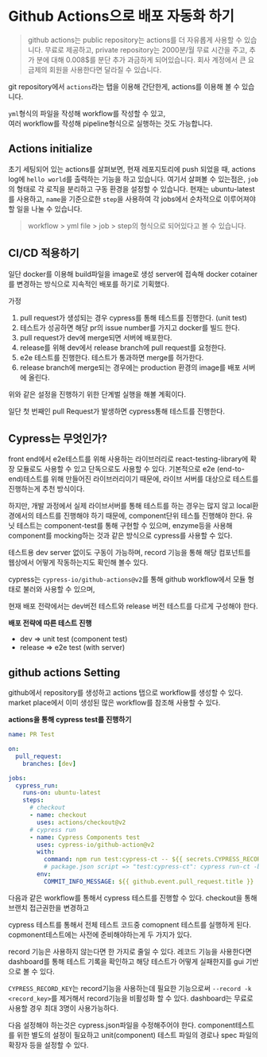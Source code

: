 # Github Actions으로 배포 자동화 하기

> github actions는 public repository는 actions를 더 자유롭게 사용할 수 있습니다. 무료로 제공하고, private repository는 2000분/월 무료 시간을 주고, 추가 분에 대해 0.008\$를 분단 추가 과금하게 되어있습니다. 회사 계정에서 큰 요금제의 회원을 사용한다면 달라질 수 있습니다.

git repository에서 `actions`라는 탭을 이용해 간단한게, actions를 이용해 볼 수 있습니다.

`yml`형식의 파일을 작성해 workflow를 작성할 수 있고,  
여러 workflow를 작성해 pipeline형식으로 실행하는 것도 가능합니다.

## Actions initialize

초기 세팅되어 있는 actions를 살펴보면, 현재 레포지토리에 push 되었을 때, actions log에 `hello world`를 출력하는 기능을 하고 있습니다.
여기서 살펴볼 수 있는점은, `job`의 형태로 각 로직을 분리하고 구동 환경을 설정할 수 있습니다. 현재는 ubuntu-latest를 사용하고, `name`을 기준으로한 `step`을 사용하여 각 jobs에서 순차적으로 이루어져야 할 일을 나눌 수 있습니다.

> workflow > yml file > job > step의 형식으로 되어있다고 볼 수 있습니다.

## CI/CD 적용하기

일단 docker를 이용해 build파일을 image로 생성 server에 접속해 docker cotainer를 변경하는 방식으로 지속적인 배포를 하기로 기획했다.

가정

1. pull request가 생성되는 경우 cypress를 통해 테스트를 진행한다. (unit test)
2. 테스트가 성공하면 해당 pr의 issue number를 가지고 docker를 빌드 한다.
3. pull request가 dev에 merge되면 서버에 배포한다.
4. release를 위해 dev에서 release branch에 pull request를 요청한다.
5. e2e 테스트를 진행한다. 테스트가 통과하면 merge를 허가한다.
6. release branch에 merge되는 경우에는 production 환경의 image를 배포 서버에 올린다.

위와 같은 설정을 진행하기 위한 단계벌 실행을 해볼 계획이다.

일단 첫 번째인 pull Request가 발생하면 cypress통해 테스트를 진행한다.

## Cypress는 무엇인가?

front end에서 e2e테스트를 위해 사용하는 라이브러리로 react-testing-library에 확장 모듈로도 사용할 수 있고 단독으로도 사용할 수 있다.
기본적으로 e2e (end-to-end)테스트를 위해 만들어진 라이브러리이기 때문에, 라이브 서버를 대상으로 테스트를 진행하는게 추천 방식이다.

하지만, 개발 과정에서 실제 라이브서버를 통해 테스트를 하는 경우는 많지 않고 local환경에서의 테스트를 진행해야 하기 때문에, component단위 테스틀 진행해야 한다.
유닛 테스트는 component-test를 통해 구현할 수 있으며, enzyme등을 사용해 component를 mocking하는 것과 같은 방식으로 cypress를 사용할 수 있다.

테스트용 dev server 없이도 구동이 가능하며, record 기능을 통해 해당 컴포넌트를 웹상에서 어떻게 작동하는지도 확인해 볼수 있다.

cypress는 `cypress-io/github-actions@v2`를 통해 github workflow에서 모듈 형태로 불러와 사용할 수 있으며,

현재 배포 전략에서는 dev버전 테스트와 release 버전 테스트를 다르게 구성해야 한다.

**배포 전략에 따른 테스트 진행**

- dev => unit test (component test)
- release => e2e test (with server)

## github actions Setting

github에서 repository를 생성하고 actions 탭으로 workflow를 생성할 수 있다.
market place에서 이미 생성된 많은 workflow를 참조해 사용할 수 있다.

**actions을 통해 cypress test를 진행하기**

```yml
name: PR Test

on:
  pull_request:
    branches: [dev]

jobs:
  cypress_run:
    runs-on: ubuntu-latest
    steps:
      # checkout
      - name: checkout
        uses: actions/checkout@v2
      # cypress run
      - name: Cypress Components test
        uses: cypress-io/github-action@v2
        with:
          command: npm run test:cypress-ct -- ${{ secrets.CYPRESS_RECORD_KEY }} -t ${{ github.event_name }}
          # package.json script => "test:cypress-ct": cypress run-ct -b chrome --record -k
        env:
          COMMIT_INFO_MESSAGE: ${{ github.event.pull_request.title }}
```

다음과 같은 workflow를 통해서 cypress 테스트를 진행할 수 있다.
checkout을 통해 브랜치 접근권한을 변경하고

cypress 테스트를 통해서 전체 테스트 코드중 comopnent 테스트를 실행하게 된다.
copmonent테스트에는 사전에 준비해야하는게 두 가지가 있다.

record 기능은 사용하지 않는다면 한 가지로 줄일 수 있다.
레코드 기능을 사용한다면 dashboard를 통해 테스트 기록을 확인하고 해당 테스트가 어떻게 실패한지를 gui 기반으로 볼 수 있다.

`CYPRESS_RECORD_KEY`는 record기능을 사용하는데 필요한 기능으로써 `--record -k <record_key>`를 제거해서 record기능을 비활성화 할 수 있다.
dashboard는 무료로 사용할 경우 최대 3명이 사용가능하다.

다음 설정해야 하는것은 cypress.json파일을 수정해주어야 한다.
component테스트를 위한 별도의 설정이 필요하고 unit(component) 테스트 파일의 경로나 spec 파일의 확장자 등을 설정할 수 있다.
